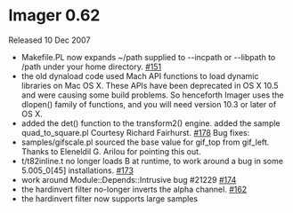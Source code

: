 # Imager 0.62

Released 10 Dec 2007

- Makefile.PL now expands ~/path supplied to --incpath or --libpath to /path under your home directory. [#151](https://github.com/tonycoz/imager/issues/151) 
- the old dynaload code used Mach API functions to load dynamic libraries on Mac OS X. These APIs have been deprecated in OS X 10.5 and were causing some build problems. So henceforth Imager uses the dlopen() family of functions, and you will need version 10.3 or later of OS X. 
- added the det() function to the transform2() engine. added the sample quad_to_square.pl Courtesy Richard Fairhurst. [#178](https://github.com/tonycoz/imager/issues/178) Bug fixes: 
- samples/gifscale.pl sourced the base value for gif_top from gif_left. Thanks to Eleneldil G. Arilou for pointing this out. 
- t/t82inline.t no longer loads B at runtime, to work around a bug in some 5.005_0[45] installations. [#173](https://github.com/tonycoz/imager/issues/173) 
- work around Module::Depends::Intrusive bug #21229 [#174](https://github.com/tonycoz/imager/issues/174) 
- the hardinvert filter no-longer inverts the alpha channel. [#162](https://github.com/tonycoz/imager/issues/162) 
- the hardinvert filter now supports large samples